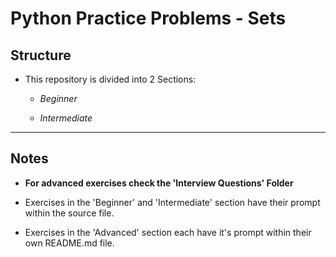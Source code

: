 # Python Practice Problems - **Sets**

## Structure
* This repository is divided into 2 Sections:
    * *Beginner*

    * *Intermediate*


---

## Notes

* **For advanced exercises check the 'Interview Questions' Folder**

* Exercises in the 'Beginner' and 'Intermediate' section have their prompt within the source file.

* Exercises in the 'Advanced' section each have it's prompt within their own README.md file.
